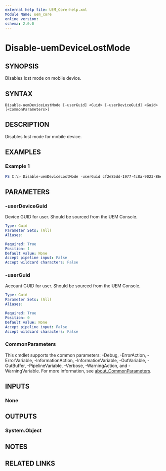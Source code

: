 ```yaml
---
external help file: UEM_Core-help.xml
Module Name: uem_core
online version:
schema: 2.0.0
---
```


# Disable-uemDeviceLostMode

## SYNOPSIS
Disables lost mode on mobile device.

## SYNTAX

```
Disable-uemDeviceLostMode [-userGuid] <Guid> [-userDeviceGuid] <Guid> [<CommonParameters>]
```

## DESCRIPTION
Disables lost mode for mobile device.

## EXAMPLES

### Example 1
```powershell
PS C:\> Disable-uemDeviceLostMode -userGuid cf2e85dd-1977-4c8a-9023-86eea5e233c6 -userDeviceGuid 60d360cb-7e8d-49ba-a902-c8ce8678cde2
```

## PARAMETERS

### -userDeviceGuid
Device GUID for user.  Should be sourced from the UEM Console.

```yaml
Type: Guid
Parameter Sets: (All)
Aliases:

Required: True
Position: 1
Default value: None
Accept pipeline input: False
Accept wildcard characters: False
```

### -userGuid
Account GUID for user.  Should be sourced from the UEM Console.

```yaml
Type: Guid
Parameter Sets: (All)
Aliases:

Required: True
Position: 0
Default value: None
Accept pipeline input: False
Accept wildcard characters: False
```

### CommonParameters
This cmdlet supports the common parameters: -Debug, -ErrorAction, -ErrorVariable, -InformationAction, -InformationVariable, -OutVariable, -OutBuffer, -PipelineVariable, -Verbose, -WarningAction, and -WarningVariable. For more information, see [about_CommonParameters](http://go.microsoft.com/fwlink/?LinkID=113216).

## INPUTS

### None

## OUTPUTS

### System.Object
## NOTES

## RELATED LINKS
